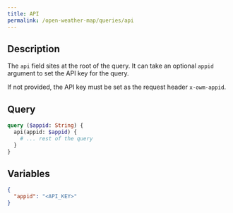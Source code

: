 ```yaml
---
title: API
permalink: /open-weather-map/queries/api
---
```


## Description

The `api` field sites at the root of the query. It can take an optional `appid` argument to set the API key for the query.

If not provided, the API key must be set as the request header `x-owm-appid`.

## Query

```graphql
query ($appid: String) {
  api(appid: $appid) {
    # ... rest of the query
  }
}
```

## Variables

```json
{
  "appid": "<API_KEY>"
}
```

